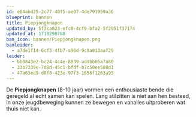 ```yaml
---
id: e84abd25-2c77-40f5-ae07-4de791959a36
blueprint: bannen
title: Piepjongknapen
updated_by: 5f3ca023-efc0-4cf9-bfa2-5f2951f37174
updated_at: 1718290788
ban_icon: bannen/Piepjongknapen.png
banleider:
  - a7de1f14-6cf3-4fb7-a96d-9c8a813aaf29
leider:
  - bb0843e2-bc24-4c4e-8839-addbb05a7a80
  - 33b7339e-7d8d-45c1-bfdf-b7c50ee508d1
  - 47a63ed9-d8f8-423e-97f3-1656f1263a93
---
```

De **Piepjongknapen** (8-10 jaar) vormen een enthousiaste bende die geregeld al echt samen kan spelen. Lang stilzitten is niet aan hen besteed, in onze jeugdbeweging kunnen ze bewegen en vanalles uitproberen wat thuis niet kan.